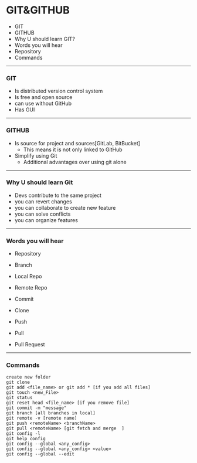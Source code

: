 # GIT&GITHUB

- GIT
- GITHUB
- Why U should learn GIT?
- Words you will hear
- Repository
- Commands

--------

### GIT

- Is distributed version control system
- Is free and open source
- can use without GitHub
- Has GUI 

--------

### GITHUB

- Is source for project and sources[GitLab, BitBucket]
  -  This means it is not only linked to GitHub
- Simplify using Git
  - Additional advantages over using git alone

-----

### Why U should learn Git

- Devs contribute to the same project
- you can revert changes
- you can collaborate to create new feature
- you can solve conflicts
- you can organize features

----

### Words you will hear

- Repository

- Branch

- Local Repo

- Remote Repo

- Commit

- Clone

- Push

- Pull

- Pull Request

----------

### Commands

```
create new folder
git clone 
git add <file_name> or git add * [if you add all files]
git touch <new_File>
git status
git reset head <file_name> [if you remove file]
git commit -m "message"
git branch [all branches in local]
git remote -v [remote name]
git push <remoteName> <branchName> 
git pull <remoteName> [git fetch and merge  ]
git config -l
git help config
git config --global <any_config> 
git config --global <any_config> <value> 
git config --global --edit  

```

 

 



